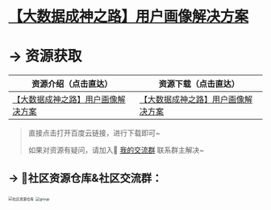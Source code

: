 # [【大数据成神之路】用户画像解决方案](https://www.acfun.cn/v/ac20323753)



# → 资源获取

| 资源介绍（点击直达）                                         | 资源下载（点击直达）                                         |
| ------------------------------------------------------------ | ------------------------------------------------------------ |
| [【大数据成神之路】用户画像解决方案](https://www.acfun.cn/v/ac20323753) | [【大数据成神之路】用户画像解决方案](https://www.acfun.cn/v/ac20323753) |



> 直接点击打开百度云链接，进行下载即可~
>
> 如果对资源有疑问，请加入🚸 [我的交流群](https://mp.weixin.qq.com/s/6cR5fMSCtdI5sJdWiDwhOA) 联系群主解决~
>



## → 🚀社区资源仓库&社区交流群：
<img src="https://img-blog.csdnimg.cn/202012301808527.jpg?x-oss-process=image/watermark,type_ZmFuZ3poZW5naGVpdGk,shadow_10,text_aHR0cHM6Ly9ibG9nLmNzZG4ubmV0L3dlaXhpbl80MjMyMTUxNw==,size_16,color_FFFFFF,t_70#pic_center" alt="社区资源仓库" style="zoom: 50%;" />
<img src="https://img-blog.csdnimg.cn/20201230181619243.jpg?x-oss-process=image/watermark,type_ZmFuZ3poZW5naGVpdGk,shadow_10,text_aHR0cHM6Ly9ibG9nLmNzZG4ubmV0L3dlaXhpbl80MjMyMTUxNw==,size_16,color_FFFFFF,t_70#pic_center" alt="group" style="zoom: 50%;" />

